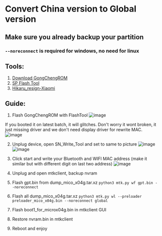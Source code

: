 # Convert China version to Global version

## Make sure you already backup your partition

### `--noreconnect` is required for windows, no need for linux

## Tools:
1. [Download GongChengROM](https://xiaoai.qgmzmy.me/d/lx04/rom/%E5%B7%A5%E7%A8%8Brom/GongChengROM.zip?sign=XUYpVHg_ulRWQxfyrwZo-RZP0H-T70XXk7jV9n3OkHA=:0)
2. [SP Flash Tool](https://spflashtool.com/download/)
3. [Hikaru_resign-Xiaomi](https://github.com/AyraHikari/xiaomi-x04g-lx04/blob/main/Hikaru_resign-Xiaomi.7z)

## Guide:
1. Flash GongChengROM with FlashTool
![image](https://github.com/user-attachments/assets/870fe5e8-da0a-43ce-b372-e8645a4f824e)

If you booted it on latest batch, it will glitches.
Don't worry it wont broken, it just missing driver and we don't need display driver for rewrite MAC.
![image](https://github.com/user-attachments/assets/4730eb94-54ba-4236-bef7-24e65e36323b)

2. Unplug device, open SN_Write_Tool and set to same to picture
![image](https://github.com/user-attachments/assets/b644ffb7-0f60-4d22-a00c-6f3f098c8348)
![image](https://github.com/user-attachments/assets/e298eaeb-f7f1-457f-90b5-6ed44fff81b8)

3. Click start and write your Bluetooth and WIFI MAC address (make it similar but with different digit on last two address)
![image](https://github.com/user-attachments/assets/3e30ab9f-058a-4a79-b38e-98fb241acd82)

4. Unplug and open mtkclient, backup nvram

8. Flash gpt.bin from dump_mico_x04g.tar.xz
`python3 mtk.py wf gpt.bin --noreconnect`

9. Flash all dump_mico_x04g.tar.xz
`python3 mtk.py wl --preloader preloader_mico_x04g.bin --noreconnect global`

10. Flash boot1_for_microx04g.bin in mtkclient GUI

11. Restore nvram.bin in mtkclient

12. Reboot and enjoy
